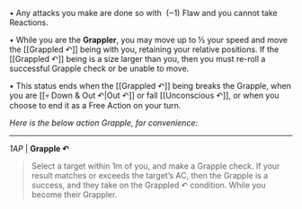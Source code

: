 • Any attacks you make are done so with  (‒1) Flaw and you cannot take Reactions.  
  
• While you are the **Grappler**, you may move up to ½ your speed and move the [[Grappled ↶]] being with you, retaining your relative positions. If the [[Grappled ↶]] being is a size larger than you, then you must re-roll a successful Grapple check or be unable to move.  
  
• This status ends when the [[Grappled ↶]] being breaks the Grapple, when you are [[💀 Down & Out ↶|Out ↶]] or fall [[Unconscious ↶]], or when you choose to end it as a Free Action on your turn. 
  
*Here is the below action Grapple, for convenience:*

---
*1AP* | **Grapple ↶**

>Select a target within 1m of you, and make a Grapple check. If your result matches or exceeds the target’s AC, then the Grapple is a success, and they take on the Grappled ↶ condition. While you become their Grappler.